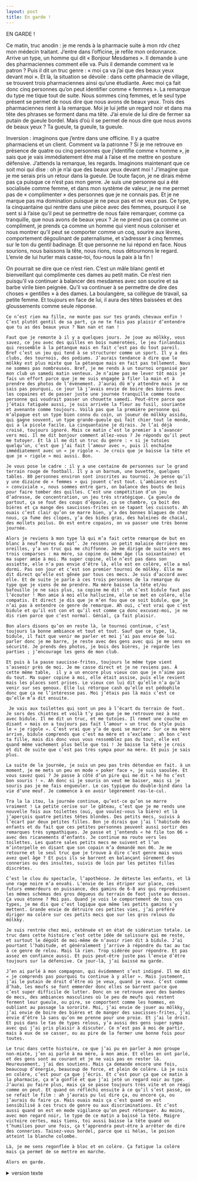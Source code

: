 ```yaml
---
layout: post
title: En garde !
---
```


EN GARDE !

Ce matin, truc anodin : je me rends à la pharmacie suite à mon rdv chez mon médecin traitant. J’entre dans l’officine, je refile mon ordonnance. Arrive un type, un homme qui dit « Bonjour Mesdames ». Il demande à une des pharmaciennes comment elle va. Puis il demande comment va le patron ? Puis il dit un truc genre : « moi ça va j’ai que des beaux yeux devant moi ». Et là, la situation se dévoile : dans cette pharmacie de village, se trouvent trois pharmaciennes ainsi qu’une étudiante. Avec moi ça fait donc cinq personnes qu’on peut identifier comme « femmes ». La remarque du type me tique tout de suite. Nous sommes cinq femmes, et le seul type présent se permet de nous dire que nous avons de beaux yeux. Trois des pharmaciennes rient à la remarque. Moi je lui jette un regard noir et dans ma tête des phrases se forment dans ma tête. J’ai envie de lui dire de fermer sa putain de gueule bordel. Mais d’où il se permet de nous dire que nous avons de beaux yeux ? Ta gueule, ta gueule, ta gueule.

Inversion : imaginons que j’entre dans une officine. Il y a quatre pharmaciens et un client. Comment va la patronne ? Si je me retrouve en présence de quatre ou cinq personnes que j’identifie comme « homme », je sais que je vais immédiatement être mal à l’aise et me mettre en posture défensive. J’attends la remarque, les regards. Imaginons maintenant que ce soit moi qui dise : oh je n’ai que des beaux yeux devant moi ! J’imagine que je me serais pris un retour dans la gueule. De toute façon, je ne dirais même pas ça puisque ce n’est pas mon genre. Je suis une personne qui a été socialisée comme femme, et dans mon système de valeur, je ne me permet pas de « complimenter » des personnes que je ne connais pas. Et je ne marque pas ma domination puisque je ne peux pas et ne veux pas. Ce type, la cinquantaine qui rentre dans une pièce avec des femmes, pourquoi il se sent si à l’aise qu’il peut se permettre de nous faire remarquer, comme ça tranquille, que nous avons de beaux yeux ? Je ne prend pas ça comme un compliment, je prends ça comme un homme qui vient nous coloniser et nous montrer qu’il peut se comporter comme un coq, sourire aux lèvres, comportement dégoulinant de paternalisme, et s’adresser à cinq femmes sur le ton du gentil badinage. Et que personne ne lui répond en face. Nous sourions, nous baissons la tête, nous rions, nous détournons le regard. L’envie de lui hurler mais casse-toi, fou-nous la paix à la fin !

On pourrait se dire que ce n’est rien. C’est un mâle blanc gentil et bienveillant qui complimente ces dames au petit matin. Ce n’est rien puisqu’il va continuer à balancer des mesdames avec son sourire et sa barbe virile bien peignée. Qu’il va continuer à se permettre de dire des choses « gentilles » à des dames. La boulangère, sa collègue de travail, sa petite femme. Et toujours en face de lui, il aura des têtes baissées et des gloussements comme seule réponse. 

	Ce n’est rien ma fille, ne monte pas sur tes grands chevaux enfin ! C’est plutôt gentil de sa part, ça ne te fais pas plaisir d’entendre que tu as des beaux yeux ? Nan nan et nan ! 

	Faut que je remonte à il y a quelques jours. Je joue au mölkky, vous savez, ce jeu avec des quilles en bois numérotées, le jeu finlandais qui ressemble à la pétanque mais en fait c’est pas du tout pareil. Bref c’est un jeu qui tend à se structurer comme un sport. Il y a des clubs, des tournois, des podiums. J’aurais tendance à dire que le mölkky est plus mixte que la pétanque mais en fait pas tellement. Nous ne sommes pas nombreuses. Bref, je me rends à un tournoi organisé par mon club un samedi matin venteux. Je n’aime pas me lever tôt mais je fais un effort parce que je me suis engagée à filer la main et à prendre des photos de l’évènement. J’aurai dû m’y attendre mais je ne sais pas pourquoi, ce jour là j’avais envie de boire des bières avec les copaines et de passer juste une journée tranquille comme toute personne qui voudrait passer un chouette samedi. Peut-être parce que j’étais fatiguée aussi, je suis arrivée la fleur au fusil, souriante et avenante comme toujours. Voilà pas que la première personne qui m’alpague est un type bien connu du coin, un joueur de mölkky assidu, qui gagne souvent, un type grande-gueule qui fait chier tout le monde, qui a la picole facile. La cinquantaine je dirais. Je l’ai déjà croisé, toujours ignoré. Mais ce matin c’est le premier à s’avancer vers moi. Il me dit bonjour comment allez-vous ? Je réponds qu’il peut me tutoyer. Et là il me dit un truc du genre : « si je tutoies quelqu’un, c’est que j’ai fait l’amour avec », puis il enchaîne immédiatement avec un « je rigole ». Je crois que je baisse la tête et que je « rigole » moi aussi. Bon. 

	Je vous pose le cadre : il y a une centaine de personnes sur le grand terrain rouge de football. Il y a un barnum, une buvette, quelques tables. 80 personnes environ sont inscrites au tournoi. Je pense qu’il y une dizaine de « femmes » qui jouent c’est tout. L’ambiance est « conviviale », nous sommes entre gars, on balance des bouts de bois pour faire tomber des quilles. C’est une compétition d’un jeu d’adresse, de concentration, un jeu très stratégique. Ça gueule de partout, ça se fout des coups d’épaule, ça se chambre, ça boit des bières et ça mange des saucisses-frites en se tapant les cuissots. Ah ouais c’est clair qu’on se marre bien, y’a des bonnes blagues de chez nous, ça fume des clopes, y’a des bides gras, des haleines de chacal, des mollets poilus. On est entre copains, on va passer une très bonne journée.

	Alors je reviens à mon type là qui m’a fait cette remarque de but en blanc à neuf heures du mat’. Je ressens un petit malaise derrière mes oreilles, y’a un truc qui me chiffonne. Je me dirige de suite vers mes trois comparses : ma mère, sa copine du même âge (la soixantaine) et ma super amie à moi. Ma super copine, elle n’est pas dans son assiette, elle n’a pas envie d’être là, elle est en colère, elle a mal dormi. Pas son jour et c’est son premier tournoi de mölkky. Elle me dit direct qu’elle est gênée par tous ces mecs. Je suis d’accord avec elle. Et de suite je parle à ces trois personnes de la remarque du type que je viens de me prendre. Ma mère baisse la tête et/ou bafouille je ne sais plus, sa copine me dit : oh c’est bidule faut pas l’écouter ! Mon amie à moi elle hallucine, elle se met en colère, elle compatis. Et direct je dis que je m’en fou que ce soit bidule, que je n’ai pas à entendre ce genre de remarque. Ah oui, c’est vrai que c’est bidule et qu’il est con et qu’il est comme ça donc excusez-moi, je ne dis rien parce que c’est normal. Génial, ça fait plaisir.

	Bon alors disons qu’on en reste là, le tournoi continue, c’est toujours la bonne ambiance et tout et tout. Sauf que ce type, là, bidule, il fait que venir me parler et moi j’ai pas envie de lui parler donc je me barre, je reste avec des gens avec qui je me sens en sécurité. Je prends des photos, je bois des bières, je regarde les parties ; j’encourage les gens de mon club.

	Et puis à la pause saucisse-frites, toujours le même type vient s’asseoir près de moi. Je me casse direct et je ne reviens pas. À cette même table,  il y a un encore plus vieux con que je n’aime pas du tout. Ma super copine à moi, elle était assise, puis elle revient mais les places sont prises. Le vieux con lui dit qu’elle n’a qu’à venir sur ses genoux. Elle lui rétorque cash qu’elle est pédophile donc que ça ne l’intéresse pas. Moi j’étais pas là mais c’est ce qu’elle m’a dit ensuite. 

	 Je vais aux toilettes qui sont un peu à l’écart du terrain de foot. Je sors des chiottes et voilà t’y pas que je me retrouve nez à nez avec bidule. Il me dit un truc, et me tutoies. Il remet une couche en disant « mais on a toujours pas fait l’amour » un truc du style puis le « je rigole ». C’est vrai que y’a de quoi se marrer. Sur ce ma mère arrive, bidule comprends que c’est ma mère et s’exclame : ah bon c’est ta fille, mais dis donc vous vous ressemblez pas du tout, elle est quand même vachement plus belle que toi ! Je baisse la tête je crois et dit de suite que c’est pas très sympa pour ma mère. Et puis je sais plus.

	La suite de la journée, je suis un peu pas très détendue en fait. à un moment, je me mets un peu en mode « poker face », je suis saoulée. Et vous savez quoi ? Je passe à côté d’un pire qui me dit « hé ho c’est bon souris ! ». Ah donc si je souris on veut me baiser, mais si je souris pas je me fais engueuler. Le cas typique du double-bind dans la vie d’une meuf. Je commence à en avoir légèrement ras-le-cul.

	Tra la la itou, la journée continue, qu’est-ce qu’on se marre vraiment ! La petite cerise sur le gâteau, c’est que je me rends une nouvelle fois aux toilettes (oui, que voulez-vous la bière) et là j’aperçois quatre petites têtes blondes. Des petits mecs, suivis à l’écart par deux petites filles. Bon je dirais que j’ai l’habitude des enfants et du fait que ces petites personnes peuvent aussi sortir des remarques très sympathiques. Je passe et j’entends « hé file ton 06 » avec des ricanements d’enfants. Je continue ma route vers les toilettes. Les quatre sales petits mecs me suivent et l’un m’interpelle en disant que son copain m’a demandé mon 06. Je me retourne et le seul truc que je trouve à dire c’est genre mais vous avez quel âge ? Et puis ils se barrent en balançant sûrement des conneries ou des insultes, suivis de loin par les petites filles discrètes. 

	C’est le clou du spectacle, l’apothéose. Je déteste les enfants, et là une rage noire m’a envahi. L’envie de les étriper sur place, ces futurs emmerdeurs en puissance, des gamins de 6-8 ans qui reproduisent les mêmes schémas des gros dégueus du terrain de foot juste au dessus. Ça vous étonne ? Moi pas. Quand je vois le comportement de tous ces types, je me dis que c’est logique que même les petits gamins s’y mettent. Grande envie de détruire ces petites vies, j’ai préféré diriger ma colère sur ces petits mecs que sur les gros relous du mölkky. 

	Je suis rentrée chez moi, exténuée et en état de sidération totale. Le truc dans cette histoire c’est cette idée de salissure qui me reste, et surtout le dégoût de moi-même de n’avoir rien dit à bidule. J’ai pourtant l’habitude, et généralement j’arrive à répondre du tac au tac à ce genre de relou. Mais là rien. Trop sidérée pour répondre. Et pas assez en confiance aussi. Et puis peut-être juste pas l’envie d’être toujours sur la défensive. Ce jour-là, j’ai baissé ma garde.

	J’en ai parlé à mon compagnon, qui évidemment s’est indigné. Il me dit « je comprends pas pourquoi tu continue à y aller ». Mais justement, j’ai le putain de droit d’être où je veux, quand je veux. C’est comme d’hab, les meufs se font emmerder donc elles se barrent parce que c’est super difficile de lutter. Donc on se retrouve avec des bandes de mecs, des ambiances masculines où le peu de meufs qui restent ferment leur gueule, ou pire, se comportent comme les hommes, en oubliant au passage la sororité. Moi, j’ai envie de jouer au mölkky, j’ai envie de boire des bières et de manger des saucisses-frites, j’ai envie d’être là sans qu’on me prenne pour une proie. Et j’ai le droit. Et puis dans le tas de types relous, y’a aussi des gens super sympa avec qui j’ai pris plaisir à discuter. Ce n’est pas à moi de partir, mais à eux de se casser, ou au pire de la fermer une bonne fois pour toutes. 

	Le truc dans cette histoire, ce que j’ai pu en parler à mon groupe non-mixte, j’en ai parlé à ma mère, à mon amie. Et elles en ont parlé, et des gens sont au courant et je ne vais pas en rester là. Heureusement, j’ai des soutiens. Mais ça demande encore une fois, beaucoup d’énergie, beaucoup de force, et plein de colère. Là je suis en colère, c’est pour ça que j’écris. Et c’est pour ça que ce matin à la pharmacie, ça m’a gonflé et que j’ai jeté un regard noir au type. J’aurai pu faire plus, mais ça se passe toujours très vite et on réagi comme on peut. Et quand on réfléchi ensuite à ce qu’il s’est passé, on se refait le film : ah j’aurais pu lui dire ça, ou encore ça, ou j’aurais du faire ça. Mais ouais mais ça c’est quand on est sensibilisé à ces trucs de genre ou aux discriminations. Et c’est aussi quand on est en mode vigilance qu’on peut rétorquer. Au moins, avec mon regard noir, le type de ce matin a baissé la tête. Maigre victoire certes, mais tiens, toi aussi baisse la tête quand on t’humilies pour une fois, ça t’apprendra peut-être à arrêter de dire des conneries. Taisez-vous bordel, parce que si hélas, le poison atteint la blanche colombe.

	Là, je me sens regonflée à bloc et en colère. Ça fatigue la colère mais ça permet de se mettre en marche. 

	Alors en garde.

<!-->
<details>
  <summary>version texte</summary>
    <h3>Samedi 30 avril 2022</h3>
    <ul>
      <li><strong>JEUX en extérieur et en intérieur de 14h à 17h</strong>
        <ul>
          <li>de coopération (crayon coopératif, tour de Babel...)</li>
          <li>d’équilibre (suspend, kaplas...)</li>
          <li>d’ambiance (Brouhaha, keblo...)</li>
          <li>sensoriels et créatifs (cuisine patouille, peinture végétale, land art...)</li>
        </ul>
        <br>
      <li><strong>Mini ateliers de YOGA DU RIRE de 14h30 à 15 h et de 16h à 16h30</strong></li>
      <br>
      <li><strong>CONFÉRENCE GESTICULÉE de 17h30 à 19h30</strong></li> 
        pour les + de 8 ans - prix libre et conscient - projection d’un film pour les – de 8 ans</li>
    </ul>
    <p><b>«...et baisse les yeux quand j’te parle !»</b><br>
    De la violence éducative ordinaire à la violence de l’humanité</p>
      <blockquote>Une conférence gesticulée de Camille Pasquier qui s’adresse aux parents, aux accompagnantes de la petite enfance, aux futurs parents, aux enfants devenus grands, aux parents devenus grands parents...
      <br>
      <br>
      « En tissant le fil rouge de l’enjeu politique que représente l’accompagnement de l’enfant face à notre Terre en décrépitude, je partage mon expérience de maman tâtonnante avec ma fille, de citoyenne révoltée par la violence du monde, que nous nous devons, avec urgence, de transformer en une humanité plus digne.
      Quand et comment serons-nous prêts à offrir aux enfants leur juste place dans le monde pour les accompagner enfin à prendre soin d’eux même, de leurs semblables, de leur environnement ? » C.P
      </blockquote>
      <h4>Toute la journée un espace d’informations sur les Violences Éducatives Ordinaires (VEO) en accès libre</h4>
    <h3>Dimanche 1<sup>er</sup> mai 2022</h3>
      <ul>
        <li><strong>« Atelier / jeu d‘éducation populaire sur les relations adulte-enfant»</strong> - mise en situation en lien avec la conférence gesticulée du samedi de 11h à 13h</li>
      </ul>
      <blockquote>
      Un temps pour rire et partager nos incertitudes de parents ou de non parents animé par Camille Pasquier

      Nos pratiques doivent évoluer... certes mais comment ? Grâce à des experts ? Des spécialistes ?? Mieux... Et si nous l’apprenions ensemble ?!
      Des situations données concrètes et bien connues de tous et toutes ! Que faire devant ces moments délicats ?

      Une équipe joue l’adulte, une autre l’enfant ou l’ado... Naviguons durant cette journée banale ! Comment collectivement nous traverserons cette journée avec le moins de stress possible, pour l’enfant - ado mais aussi pour l’adulte !?
  </blockquote>
      <ul> 
      <li><strong>DANSES EN CERCLE</strong> de 15h à 16h30 avec le groupe PLACK et des danseuses pour s’initier aux pas des danses traditionnelles</li>
      </ul>
    <h4>Toute la journée espace jeux sensoriels et créatifs
    + espace info VEO</h4>
    <--->
